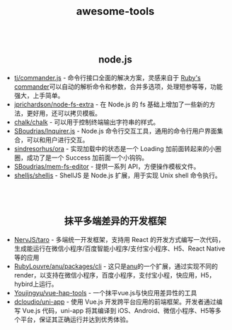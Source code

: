 
<h1 align="center"><sub>awesome-tools</sub></h1>

<br />
<br />
<h2 align="center">node.js</h2>

- [tj/commander.js](https://github.com/tj/commander.js) - 命令行接口全面的解决方案，灵感来自于 [Ruby's commander](https://github.com/commander-rb/commander)可以自动的解析命令和参数，合并多选项，处理短参等等，功能强大，上手简单。
- [jprichardson/node-fs-extra](https://github.com/jprichardson/node-fs-extra) - 在 Node.js 的 fs 基础上增加了一些新的方法，更好用，还可以拷贝模板。
- [chalk/chalk](https://github.com/chalk/chalk) - 可以用于控制终端输出字符串的样式。
- [SBoudrias/Inquirer.js](https://github.com/SBoudrias/Inquirer.js) - Node.js 命令行交互工具，通用的命令行用户界面集合，可以和用户进行交互。
- [sindresorhus/ora](https://github.com/sindresorhus/ora) - 实现加载中的状态是一个 Loading 加前面转起来的小圈圈，成功了是一个 Success 加前面一个小钩钩。
- [SBoudrias/mem-fs-editor](https://github.com/SBoudrias/mem-fs-editor) - 提供一系列 API，方便操作模板文件。
- [shelljs/shelljs](https://github.com/shelljs/shelljs) - ShellJS 是 Node.js 扩展，用于实现 Unix shell 命令执行。

<br />
<br />
<h2 align="center">抹平多端差异的开发框架</h2>

- [NervJS/taro](https://github.com/NervJS/taro) - 多端统一开发框架，支持用 React 的开发方式编写一次代码，生成能运行在微信小程序/百度智能小程序/支付宝小程序、H5、React Native 等的应用
- [RubyLouvre/anu/packages/cli](https://github.com/RubyLouvre/anu/tree/master/packages/cli) - 这只是[anu](https://github.com/RubyLouvre/anu)的一个扩展，通过实现不同的render，以支持在微信小程序，百度小程序，支付宝小程，快应用，H5， hybird上运行。
- [Youjingyu/vue-hap-tools](https://github.com/Youjingyu/vue-hap-tools) - 一个抹平vue.js与快应用差异性的工具
- [dcloudio/uni-app](https://github.com/dcloudio/uni-app) - 使用 Vue.js 开发跨平台应用的前端框架。开发者通过编写 Vue.js 代码，uni-app 将其编译到 iOS、Android、微信小程序、H5等多个平台，保证其正确运行并达到优秀体验。
